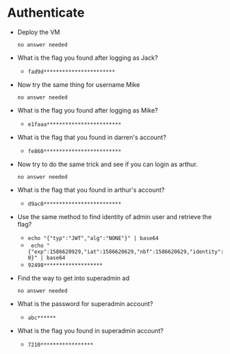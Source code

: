 # Authenticate

- Deploy the VM

	  no answer needed

- What is the flag you found after logging as Jack?

	- `fad9d***********************`

- Now try the same thing for username Mike

	  no answer needed

- What is the flag you found after logging as Mike?

	- `e1faaa************************`

- What is the flag that you found in darren's account?

	- `fe860*************************`

- Now try to do the same trick and see if you can login as arthur.

	  no answer needed

- What is the flag that you found in arthur's account?

	- `d9ac0*************************`

- Use the same method to find identity of admin user and retrieve the flag? 

	- `echo "{"typ":"JWT","alg":"NONE"}" | base64`
	- ` echo "{"exp":1586620929,"iat":1586620629,"nbf":1586620629,"identity":0}" | base64`
	- `92498*******************`

- Find the way to get into superadmin ad

	  no answer needed

- What is the password for superadmin account?

	- `abc******`

- What is the flag you found in superadmin account?

	- `7210*****************`


